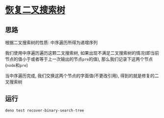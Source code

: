 # [恢复二叉搜索树](https://leetcode.cn/problems/recover-binary-search-tree/)

## 思路

根据二叉搜索树的性质: 中序遍历所得为递增序列

我们使用中序遍历遍历这颗二叉搜索树, 如果出现不满足二叉搜索树的情况(即当前节点的值小于或者等于上一次输出的节点`pre`的值), 那么我们记录下这两个节点(`node`和`pre`)

当中序遍历完成, 我们交换这两个节点的字面值(不更改引用), 得到的就是修复的二叉搜索树

## 运行

```bash
deno test recover-binary-search-tree
```
